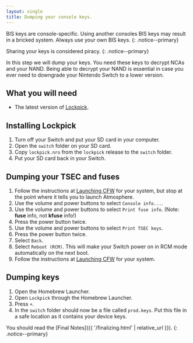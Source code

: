 ```yaml
---
layout: single
title: Dumping your console keys.
---
```


BIS keys are console-specific. Using another consoles BIS keys may result in a bricked system. Always use your own BIS keys.
{: .notice--primary}

Sharing your keys is considered piracy.
{: .notice--primary}

In this step we will dump your keys. You need these keys to decrypt NCAs and your NAND. Being able to decrypt your NAND is essential in case you ever need to downgrade your Nintendo Switch to a lower version.

## What you will need

- The latest version of [Lockpick](https://github.com/shchmue/Lockpick/releases).

## Installing Lockpick

1. Turn off your Switch and put your SD card in your computer.
2. Open the `switch` folder on your SD card.
3. Copy `lockpick.nro` from the `lockpick` release to the `switch` folder.
4. Put your SD card back in your Switch.

## Dumping your TSEC and fuses

1. Follow the instructions at [Launching CFW](/launching-cfw/) for your system, but stop at the point where it tells you to launch Atmosphere.
2. Use the volume and power buttons to select `Console info...`.
3. Use the volume and power buttons to select `Print fuse info`. (Note: **fuse** info, not **kfuse** info!)
4. Press the power button twice.
5. Use the volume and power buttons to select `Print TSEC keys`.
6. Press the power button twice.
7. Select `Back`.
8. Select `Reboot (RCM)`. This will make your Switch power on in RCM mode automatically on the next boot.
9. Follow the instructions at [Launching CFW](/launching-cfw/) for your system.

## Dumping keys

1. Open the Homebrew Launcher.
2. Open `Lockpick` through the Homebrew Launcher.
3. Press `+`.
4. In the `switch` folder should now be a file called `prod.keys`. Put this file in a safe location as it contains your device keys.

You should read the [Final Notes]({{ '/finalizing.html' | relative_url }}).
{: .notice--primary}